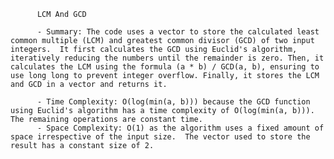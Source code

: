 
          LCM And GCD

          - Summary: The code uses a vector to store the calculated least common multiple (LCM) and greatest common divisor (GCD) of two input integers.  It first calculates the GCD using Euclid's algorithm, iteratively reducing the numbers until the remainder is zero. Then, it calculates the LCM using the formula (a * b) / GCD(a, b), ensuring to use long long to prevent integer overflow. Finally, it stores the LCM and GCD in a vector and returns it.

          - Time Complexity: O(log(min(a, b))) because the GCD function using Euclid's algorithm has a time complexity of O(log(min(a, b))). The remaining operations are constant time.
          - Space Complexity: O(1) as the algorithm uses a fixed amount of space irrespective of the input size.  The vector used to store the result has a constant size of 2.
          
